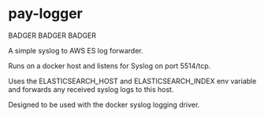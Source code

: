 # pay-logger

BADGER BADGER BADGER

A simple syslog to AWS ES log forwarder.

Runs on a docker host and listens for Syslog on port 5514/tcp.

Uses the ELASTICSEARCH_HOST and ELASTICSEARCH_INDEX env variable and forwards any received syslog logs to this host.

Designed to be used with the docker syslog logging driver.

